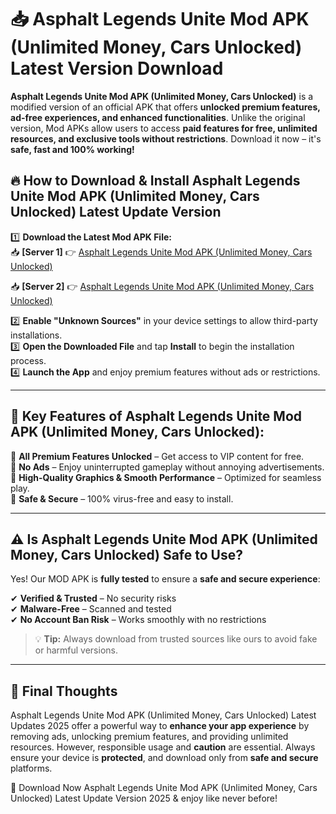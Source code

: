 # 📥 Asphalt Legends Unite Mod APK (Unlimited Money, Cars Unlocked) Latest Version Download

**Asphalt Legends Unite Mod APK (Unlimited Money, Cars Unlocked)** is a modified version of an official APK that offers **unlocked premium features, ad-free experiences, and enhanced functionalities**. Unlike the original version, Mod APKs allow users to access **paid features for free, unlimited resources, and exclusive tools without restrictions**. Download it now – it's **safe, fast and 100% working!**

## 🔥 **How to Download & Install Asphalt Legends Unite Mod APK (Unlimited Money, Cars Unlocked) Latest Update Version**

1️⃣ **Download the Latest Mod APK File:**  
📥 **[Server 1]** 👉 [Asphalt Legends Unite Mod APK (Unlimited Money, Cars Unlocked)](https://hapymods.com?title=Asphalt+Legends+Unite+Mod+APK+(Unlimited+Money,+Cars+Unlocked))

📥 **[Server 2]** 👉 [Asphalt Legends Unite Mod APK (Unlimited Money, Cars Unlocked)](https://hapymods.com?title=Asphalt+Legends+Unite+Mod+APK+(Unlimited+Money,+Cars+Unlocked))

2️⃣ **Enable "Unknown Sources"** in your device settings to allow third-party installations.  
3️⃣ **Open the Downloaded File** and tap **Install** to begin the installation process.  
4️⃣ **Launch the App** and enjoy premium features without ads or restrictions.

---

## 🌟 **Key Features of Asphalt Legends Unite Mod APK (Unlimited Money, Cars Unlocked):**
 
🔽 **All Premium Features Unlocked** – Get access to VIP content for free.  
🔽 **No Ads** – Enjoy uninterrupted gameplay without annoying advertisements.  
🔽 **High-Quality Graphics & Smooth Performance** – Optimized for seamless play.  
🔽 **Safe & Secure** – 100% virus-free and easy to install.  

---

## ⚠️ **Is Asphalt Legends Unite Mod APK (Unlimited Money, Cars Unlocked) Safe to Use?**

Yes! Our MOD APK is **fully tested** to ensure a **safe and secure experience**:

✔ **Verified & Trusted** – No security risks  
✔ **Malware-Free** – Scanned and tested  
✔ **No Account Ban Risk** – Works smoothly with no restrictions

> 💡 **Tip:** Always download from trusted sources like ours to avoid fake or harmful versions.

---

## 📌 **Final Thoughts**
 
Asphalt Legends Unite Mod APK (Unlimited Money, Cars Unlocked) Latest Updates 2025 offer a powerful way to **enhance your app experience** by removing ads, unlocking premium features, and providing unlimited resources. However, responsible usage and **caution** are essential. Always ensure your device is **protected**, and download only from **safe and secure** platforms.  

🔽 Download Now Asphalt Legends Unite Mod APK (Unlimited Money, Cars Unlocked) Latest Update Version 2025 & enjoy like never before!